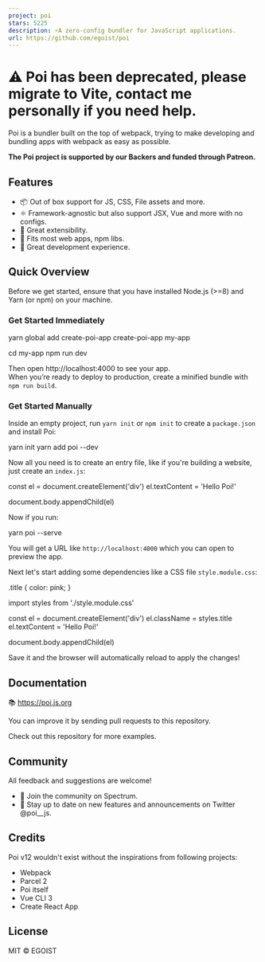 ```yaml
---
project: poi
stars: 5225
description: ⚡A zero-config bundler for JavaScript applications.
url: https://github.com/egoist/poi
---
```


⚠️ Poi has been deprecated, please migrate to Vite, contact me personally if you need help.
===========================================================================================

  

Poi is a bundler built on the top of webpack, trying to make developing and bundling apps with webpack as easy as possible.

**The Poi project is supported by our Backers and funded through Patreon.**

Features
--------

-   📦 Out of box support for JS, CSS, File assets and more.
-   ⚛ Framework-agnostic but also support JSX, Vue and more with no configs.
-   🔌 Great extensibility.
-   🐙 Fits most web apps, npm libs.
-   🚨 Great development experience.

Quick Overview
--------------

Before we get started, ensure that you have installed Node.js (>=8) and Yarn (or npm) on your machine.

### Get Started Immediately

yarn global add create-poi-app
create-poi-app my-app

cd my-app
npm run dev

Then open http://localhost:4000 to see your app.  
When you’re ready to deploy to production, create a minified bundle with `npm run build`.

### Get Started Manually

Inside an empty project, run `yarn init` or `npm init` to create a `package.json` and install Poi:

yarn init
yarn add poi --dev

Now all you need is to create an entry file, like if you're building a website, just create an `index.js`:

const el \= document.createElement('div')
el.textContent \= 'Hello Poi!'

document.body.appendChild(el)

Now if you run:

yarn poi --serve

You will get a URL like `http://localhost:4000` which you can open to preview the app.

Next let's start adding some dependencies like a CSS file `style.module.css`:

.title {
  color: pink;
}

import styles from './style.module.css'

const el \= document.createElement('div')
el.className \= styles.title
el.textContent \= 'Hello Poi!'

document.body.appendChild(el)

Save it and the browser will automatically reload to apply the changes!

Documentation
-------------

📚 https://poi.js.org

You can improve it by sending pull requests to this repository.

Check out this repository for more examples.

Community
---------

All feedback and suggestions are welcome!

-   💬 Join the community on Spectrum.
-   📣 Stay up to date on new features and announcements on Twitter @poi\_\_js.

Credits
-------

Poi v12 wouldn't exist without the inspirations from following projects:

-   Webpack
-   Parcel 2
-   Poi itself
-   Vue CLI 3
-   Create React App

License
-------

MIT © EGOIST
